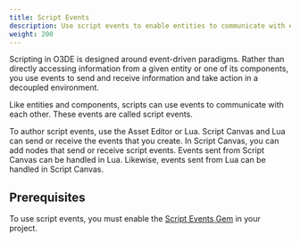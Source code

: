 ```yaml
---
title: Script Events
description: Use script events to enable entities to communicate with each other in Open 3D Engine.
weight: 200
---
```


Scripting in O3DE is designed around event-driven paradigms. Rather than directly accessing information from a given entity or one of its components, you use events to send and receive information and take action in a decoupled environment.

Like entities and components, scripts can use events to communicate with each other. These events are called script events.

To author script events, use the Asset Editor or Lua. Script Canvas and Lua can send or receive the events that you create. In Script Canvas, you can add nodes that send or receive script events. Events sent from Script Canvas can be handled in Lua. Likewise, events sent from Lua can be handled in Script Canvas.

## Prerequisites 

To use script events, you must enable the [Script Events Gem](/docs/user-guide/gems/reference/script/script-events) in your project.

